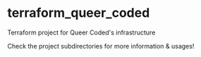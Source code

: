 # terraform_queer_coded
Terraform project for Queer Coded's infrastructure  

Check the project subdirectories for more information & usages!  
